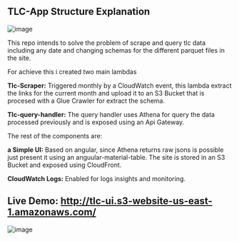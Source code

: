 
## TLC-App Structure Explanation ##

![image](https://github.com/nazarenoventrelli/TLC/assets/40725187/81d498af-a1fd-4c6e-93e6-78ac6ce6dedb)


This repo intends to solve the problem of scrape and query tlc data including any date and changing schemas for the different parquet files in the site.

For achieve this i created two main lambdas

**Tlc-Scraper:** Triggered monthly by a CloudWatch event, this lambda extract the links for the current month and upload it to an S3 Bucket that is procesed with a Glue Crawler for extract the schema.

**Tlc-query-handler:**  The query handler uses Athena for query the data processed previously and is exposed using an Api Gateway.

The rest of the components are:

**a Simple UI:** Based on angular, since Athena returns raw jsons is possible just present it using an anguular-material-table. The site is stored in an S3 Bucket and exposed using CloudFront.

**CloudWatch Logs:**  Enabled for logs insights and monitoring.



## Live Demo: http://tlc-ui.s3-website-us-east-1.amazonaws.com/
![image](https://github.com/nazarenoventrelli/TLC/assets/40725187/f2cea256-2105-4028-828c-9a15e997b9a9)

